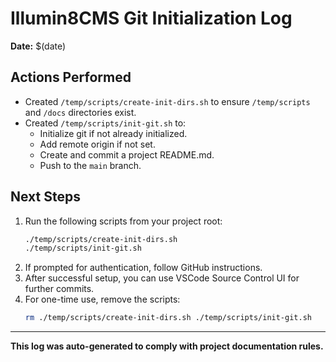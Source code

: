 # Illumin8CMS Git Initialization Log

**Date:** $(date)

## Actions Performed
- Created `/temp/scripts/create-init-dirs.sh` to ensure `/temp/scripts` and `/docs` directories exist.
- Created `/temp/scripts/init-git.sh` to:
  - Initialize git if not already initialized.
  - Add remote origin if not set.
  - Create and commit a project README.md.
  - Push to the `main` branch.

## Next Steps
1. Run the following scripts from your project root:
   ```bash
   ./temp/scripts/create-init-dirs.sh
   ./temp/scripts/init-git.sh
   ```
2. If prompted for authentication, follow GitHub instructions.
3. After successful setup, you can use VSCode Source Control UI for further commits.
4. For one-time use, remove the scripts:
   ```bash
   rm ./temp/scripts/create-init-dirs.sh ./temp/scripts/init-git.sh
   ```

---

**This log was auto-generated to comply with project documentation rules.** 